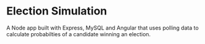 # Election Simulation

A Node app built with Express, MySQL and Angular that uses polling data to calculate probabilties of a candidate winning an election.

